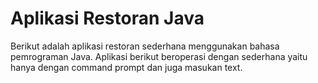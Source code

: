 # Aplikasi Restoran Java
Berikut adalah aplikasi restoran sederhana menggunakan bahasa pemrograman Java.
Aplikasi berikut beroperasi dengan sederhana yaitu hanya dengan command prompt dan juga masukan text.
